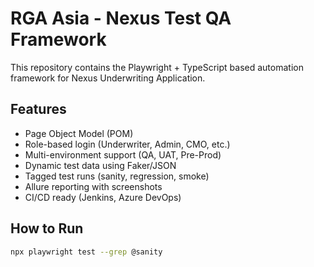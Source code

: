 # RGA Asia - Nexus Test QA Framework

This repository contains the Playwright + TypeScript based automation framework for Nexus Underwriting Application.

## Features

- Page Object Model (POM)
- Role-based login (Underwriter, Admin, CMO, etc.)
- Multi-environment support (QA, UAT, Pre-Prod)
- Dynamic test data using Faker/JSON
- Tagged test runs (sanity, regression, smoke)
- Allure reporting with screenshots
- CI/CD ready (Jenkins, Azure DevOps)

## How to Run

```bash
npx playwright test --grep @sanity
